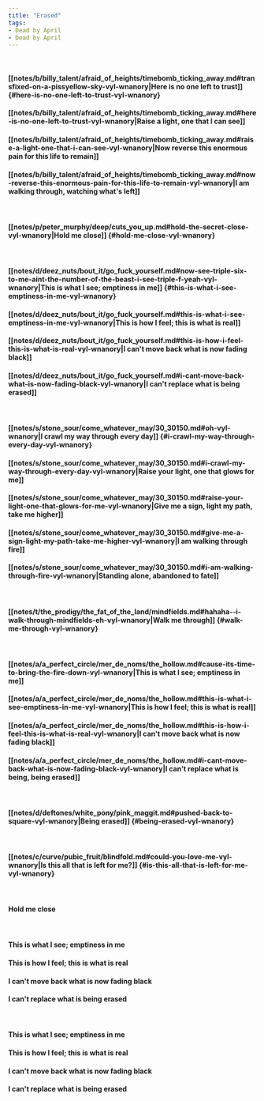 ```yaml
---
title: "Erased"
tags:
- Dead by April
- Dead by April
---
```

&nbsp;
#### [[notes/b/billy_talent/afraid_of_heights/timebomb_ticking_away.md#transfixed-on-a-pissyellow-sky-vyl-wnanory|Here is no one left to trust]] {#here-is-no-one-left-to-trust-vyl-wnanory}
#### [[notes/b/billy_talent/afraid_of_heights/timebomb_ticking_away.md#here-is-no-one-left-to-trust-vyl-wnanory|Raise a light, one that I can see]]
#### [[notes/b/billy_talent/afraid_of_heights/timebomb_ticking_away.md#raise-a-light-one-that-i-can-see-vyl-wnanory|Now reverse this enormous pain for this life to remain]]
#### [[notes/b/billy_talent/afraid_of_heights/timebomb_ticking_away.md#now-reverse-this-enormous-pain-for-this-life-to-remain-vyl-wnanory|I am walking through, watching what's left]]
&nbsp;
#### [[notes/p/peter_murphy/deep/cuts_you_up.md#hold-the-secret-close-vyl-wnanory|Hold me close]] {#hold-me-close-vyl-wnanory}
&nbsp;
#### [[notes/d/deez_nuts/bout_it/go_fuck_yourself.md#now-see-triple-six-to-me-aint-the-number-of-the-beast-i-see-triple-f-yeah-vyl-wnanory|This is what I see; emptiness in me]] {#this-is-what-i-see-emptiness-in-me-vyl-wnanory}
#### [[notes/d/deez_nuts/bout_it/go_fuck_yourself.md#this-is-what-i-see-emptiness-in-me-vyl-wnanory|This is how I feel; this is what is real]]
#### [[notes/d/deez_nuts/bout_it/go_fuck_yourself.md#this-is-how-i-feel-this-is-what-is-real-vyl-wnanory|I can't move back what is now fading black]]
#### [[notes/d/deez_nuts/bout_it/go_fuck_yourself.md#i-cant-move-back-what-is-now-fading-black-vyl-wnanory|I can't replace what is being erased]]
&nbsp;
#### [[notes/s/stone_sour/come_whatever_may/30_30150.md#oh-vyl-wnanory|I crawl my way through every day]] {#i-crawl-my-way-through-every-day-vyl-wnanory}
#### [[notes/s/stone_sour/come_whatever_may/30_30150.md#i-crawl-my-way-through-every-day-vyl-wnanory|Raise your light, one that glows for me]]
#### [[notes/s/stone_sour/come_whatever_may/30_30150.md#raise-your-light-one-that-glows-for-me-vyl-wnanory|Give me a sign, light my path, take me higher]]
#### [[notes/s/stone_sour/come_whatever_may/30_30150.md#give-me-a-sign-light-my-path-take-me-higher-vyl-wnanory|I am walking through fire]]
#### [[notes/s/stone_sour/come_whatever_may/30_30150.md#i-am-walking-through-fire-vyl-wnanory|Standing alone, abandoned to fate]]
&nbsp;
#### [[notes/t/the_prodigy/the_fat_of_the_land/mindfields.md#hahaha--i-walk-through-mindfields-eh-vyl-wnanory|Walk me through]] {#walk-me-through-vyl-wnanory}
&nbsp;
#### [[notes/a/a_perfect_circle/mer_de_noms/the_hollow.md#cause-its-time-to-bring-the-fire-down-vyl-wnanory|This is what I see; emptiness in me]]
#### [[notes/a/a_perfect_circle/mer_de_noms/the_hollow.md#this-is-what-i-see-emptiness-in-me-vyl-wnanory|This is how I feel; this is what is real]]
#### [[notes/a/a_perfect_circle/mer_de_noms/the_hollow.md#this-is-how-i-feel-this-is-what-is-real-vyl-wnanory|I can't move back what is now fading black]]
#### [[notes/a/a_perfect_circle/mer_de_noms/the_hollow.md#i-cant-move-back-what-is-now-fading-black-vyl-wnanory|I can't replace what is being, being erased]]
&nbsp;
#### [[notes/d/deftones/white_pony/pink_maggit.md#pushed-back-to-square-vyl-wnanory|Being erased]] {#being-erased-vyl-wnanory}
&nbsp;
#### [[notes/c/curve/pubic_fruit/blindfold.md#could-you-love-me-vyl-wnanory|Is this all that is left for me?]] {#is-this-all-that-is-left-for-me-vyl-wnanory}
&nbsp;
#### Hold me close
&nbsp;
#### This is what I see; emptiness in me
#### This is how I feel; this is what is real
#### I can't move back what is now fading black
#### I can't replace what is being erased
&nbsp;
#### This is what I see; emptiness in me
#### This is how I feel; this is what is real
#### I can't move back what is now fading black
#### I can't replace what is being erased
